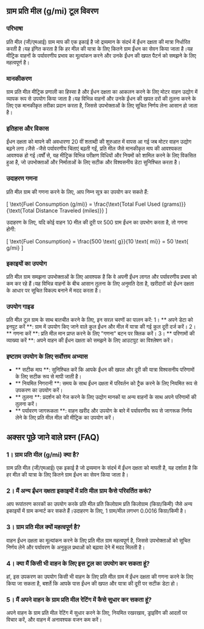 ## ग्राम प्रति मील (g/mi) टूल विवरण

### परिभाषा
प्रति मील (जी/एमआई) ग्राम माप की एक इकाई है जो द्रव्यमान के संदर्भ में ईंधन दक्षता की मात्रा निर्धारित करती है।यह इंगित करता है कि हर मील की यात्रा के लिए कितने ग्राम ईंधन का सेवन किया जाता है।यह मीट्रिक वाहनों के पर्यावरणीय प्रभाव का मूल्यांकन करने और उनके ईंधन की खपत पैटर्न को समझने के लिए महत्वपूर्ण है।

### मानकीकरण
ग्राम प्रति मील मीट्रिक प्रणाली का हिस्सा है और ईंधन दक्षता का आकलन करने के लिए मोटर वाहन उद्योग में व्यापक रूप से उपयोग किया जाता है।यह विभिन्न वाहनों और उनके ईंधन की खपत दरों की तुलना करने के लिए एक मानकीकृत तरीका प्रदान करता है, जिससे उपभोक्ताओं के लिए सूचित निर्णय लेना आसान हो जाता है।

### इतिहास और विकास
ईंधन दक्षता को मापने की अवधारणा 20 वीं शताब्दी की शुरुआत में वापस आ गई जब मोटर वाहन उद्योग बढ़ने लगा।जैसे -जैसे पर्यावरणीय चिंताएं बढ़ती गईं, प्रति मील जैसे मानकीकृत माप की आवश्यकता आवश्यक हो गई।वर्षों से, यह मीट्रिक विभिन्न परीक्षण विधियों और नियमों को शामिल करने के लिए विकसित हुआ है, जो उपभोक्ताओं और निर्माताओं के लिए सटीक और विश्वसनीय डेटा सुनिश्चित करता है।

### उदाहरण गणना
प्रति मील ग्राम की गणना करने के लिए, आप निम्न सूत्र का उपयोग कर सकते हैं:

\[ \text{Fuel Consumption (g/mi)} = \frac{\text{Total Fuel Used (grams)}}{\text{Total Distance Traveled (miles)}} \]

उदाहरण के लिए, यदि कोई वाहन 10 मील की दूरी पर 500 ग्राम ईंधन का उपभोग करता है, तो गणना होगी:

\[ \text{Fuel Consumption} = \frac{500 \text{ g}}{10 \text{ mi}} = 50 \text{ g/mi} \]

### इकाइयों का उपयोग
प्रति मील ग्राम समझना उपभोक्ताओं के लिए आवश्यक है कि वे अपनी ईंधन लागत और पर्यावरणीय प्रभाव को कम कर रहे हैं।यह विभिन्न वाहनों के बीच आसान तुलना के लिए अनुमति देता है, खरीदारों को ईंधन दक्षता के आधार पर सूचित विकल्प बनाने में मदद करता है।

### उपयोग गाइड
प्रति मील टूल ग्राम के साथ बातचीत करने के लिए, इन सरल चरणों का पालन करें:
1। ** अपने डेटा को इनपुट करें **: ग्राम में उपयोग किए जाने वाले कुल ईंधन और मील में यात्रा की गई कुल दूरी दर्ज करें।
2। ** गणना करें **: प्रति मील मान प्राप्त करने के लिए "गणना" बटन पर क्लिक करें।
3। ** परिणामों की व्याख्या करें **: अपने वाहन की ईंधन दक्षता को समझने के लिए आउटपुट का विश्लेषण करें।

### इष्टतम उपयोग के लिए सर्वोत्तम अभ्यास
- ** सटीक माप **: सुनिश्चित करें कि आपके ईंधन की खपत और दूरी की यात्रा विश्वसनीय परिणामों के लिए सटीक रूप से मापी जाती है।
- ** नियमित निगरानी **: समय के साथ ईंधन दक्षता में परिवर्तन को ट्रैक करने के लिए नियमित रूप से उपकरण का उपयोग करें।
- ** तुलना **: प्रदर्शन को गेज करने के लिए उद्योग मानकों या अन्य वाहनों के साथ अपने परिणामों की तुलना करें।
- ** पर्यावरण जागरूकता **: वाहन खरीद और उपयोग के बारे में पर्यावरणीय रूप से जागरूक निर्णय लेने के लिए प्रति मील मील की मीट्रिक का उपयोग करें।

## अक्सर पूछे जाने वाले प्रश्न (FAQ)

### 1। ग्राम प्रति मील (g/mi) क्या है?
ग्राम प्रति मील (जी/एमआई) एक इकाई है जो द्रव्यमान के संदर्भ में ईंधन दक्षता को मापती है, यह दर्शाता है कि हर मील की यात्रा के लिए कितने ग्राम ईंधन का सेवन किया जाता है।

### 2। मैं अन्य ईंधन दक्षता इकाइयों में प्रति मील ग्राम कैसे परिवर्तित करूं?
आप रूपांतरण कारकों का उपयोग करके प्रति मील प्रति किलोग्राम प्रति किलोग्राम (किग्रा/किमी) जैसे अन्य इकाइयों में ग्राम कन्वर्ट कर सकते हैं।उदाहरण के लिए, 1 ग्राम/मील लगभग 0.0016 किग्रा/किमी है।

### 3। ग्राम प्रति मील क्यों महत्वपूर्ण है?
वाहन ईंधन दक्षता का मूल्यांकन करने के लिए प्रति मील ग्राम महत्वपूर्ण है, जिससे उपभोक्ताओं को सूचित निर्णय लेने और पर्यावरण के अनुकूल प्रथाओं को बढ़ावा देने में मदद मिलती है।

### 4। क्या मैं किसी भी वाहन के लिए इस टूल का उपयोग कर सकता हूं?
हां, इस उपकरण का उपयोग किसी भी वाहन के लिए प्रति मील ग्राम में ईंधन दक्षता की गणना करने के लिए किया जा सकता है, बशर्ते कि आपके पास ईंधन की खपत और यात्रा की दूरी पर सटीक डेटा हो।

### 5। मैं अपने वाहन के ग्राम प्रति मील रेटिंग में कैसे सुधार कर सकता हूं?
अपने वाहन के ग्राम प्रति मील रेटिंग में सुधार करने के लिए, नियमित रखरखाव, ड्राइविंग की आदतों पर विचार करें, और वाहन में अनावश्यक वजन कम करें।